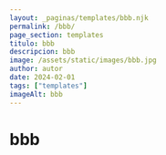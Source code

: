 ```yaml
---
layout: _paginas/templates/bbb.njk
permalink: /bbb/
page_section: templates
titulo: bbb
descripcion: bbb
image: /assets/static/images/bbb.jpg
author: autor
date: 2024-02-01 
tags: ["templates"]
imageAlt: bbb
---
```

# bbb
